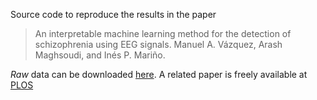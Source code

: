 Source code to reproduce the results in the paper

> An interpretable machine learning method for the detection of schizophrenia using EEG signals. Manuel A. Vázquez, Arash Maghsoudi, and Inés P. Mariño.

*Raw* data can be downloaded [here](https://repod.icm.edu.pl/dataset.xhtml?persistentId=doi%3A10.18150%2Frepod.0107441&fbclid=IwAR3xp2T6VkBSWK_T9hOKp6cIEq_ac1I4dzSnxVLPbowDyd37hgAZUm59QdQ). A related paper is freely available at [PLOS](https://journals.plos.org/plosone/article?id=10.1371/journal.pone.0188629)
